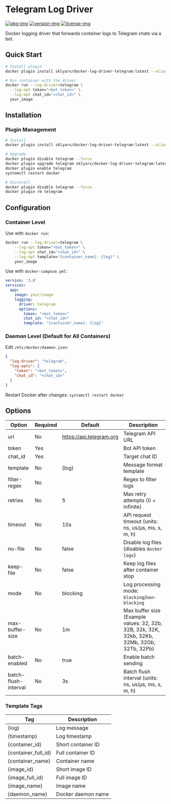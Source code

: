 # Telegram Log Driver

[![pkg-img]][pkg-url]
[![version-img]][version-url]
[![license-img]][license-url]

Docker logging driver that forwards container logs to Telegram chats via a bot.

## Quick Start

```bash
# Install plugin
docker plugin install sklyarx/docker-log-driver-telegram:latest --alias telegram --grant-all-permissions

# Run container with the driver
docker run --log-driver=telegram \
  --log-opt token="<bot_token>" \
  --log-opt chat_id="<chat_id>" \
  your_image

```

## Installation

### Plugin Management

```bash
# Install
docker plugin install sklyarx/docker-log-driver-telegram:latest --alias telegram --grant-all-permissions

# Upgrade
docker plugin disable telegram --force
docker plugin upgrade telegram sklyarx/docker-log-driver-telegram:latest --grant-all-permissions
docker plugin enable telegram
systemctl restart docker

# Uninstall
docker plugin disable telegram --force
docker plugin rm telegram
```

## Configuration

### Container Level

Use with `docker run`:

```bash
docker run --log-driver=telegram \
    --log-opt token="<bot_token>" \
    --log-opt chat_id="<chat_id>" \
    --log-opt template="{container_name}: {log}" \
    your_image
```

Use with `docker-compose.yml`:

```yaml
version: '3.8'
services:
  app:
    image: your/image
    logging:
      driver: telegram
      options:
        token: "<bot_token>"
        chat_id: "<chat_id>"
        template: "{container_name}: {log}"
```

### Daemon Level (Default for All Containers)

Edit `/etc/docker/daemon.json`:

```json
{
  "log-driver": "telegram",
  "log-opts": {
    "token": "<bot_token>",
    "chat_id": "<chat_id>"
  }
}
```

Restart Docker after changes: `systemctl restart docker`

## Options

| Option               | Required | Default                  | Description                                                                                  |
|----------------------|----------|--------------------------|----------------------------------------------------------------------------------------------|
| url                  | No       | https://api.telegram.org | Telegram API URL                                                                             |
| token                | Yes      |                          | Bot API token                                                                                |
| chat_id              | Yes      |                          | Target chat ID                                                                               |
| template             | No       | {log}                    | Message format template                                                                      |
| filter-regex         | No       |                          | Regex to filter logs                                                                         |
| retries              | No       | 5                        | Max retry attempts (0 = infinite)                                                            |
| timeout              | No       | 10s                      | API request timeout (units: ns, us/µs, ms, s, m, h)                                          |
| no-file              | No       | false                    | Disable log files (disables `docker logs`)                                                   |
| keep-file            | No       | false                    | Keep log files after container stop                                                          |
| mode                 | No       | blocking                 | Log processing mode: `blocking`/`non-blocking`                                               |
| max-buffer-size      | No       | 1m                       | Max buffer size (Example values: 32, 32b, 32B, 32k, 32K, 32kb, 32Kb, 32Mb, 32Gb, 32Tb, 32Pb) |
| batch-enabled        | No       | true                     | Enable batch sending                                                                         |
| batch-flush-interval | No       | 3s                       | Batch flush interval (units: ns, us/µs, ms, s, m, h)                                         |

### Template Tags

| Tag                 | Description        |
|---------------------|--------------------|
| {log}               | Log message        |
| {timestamp}         | Log timestamp      |
| {container_id}      | Short container ID |
| {container_full_id} | Full container ID  |
| {container_name}    | Container name     |
| {image_id}          | Short image ID     |
| {image_full_id}     | Full image ID      |
| {image_name}        | Image name         |
| {daemon_name}       | Docker daemon name |

[pkg-img]: https://pkg.go.dev/badge/sklyar/docker-log-driver-telegram

[pkg-url]: https://pkg.go.dev/github.com/sklyar/docker-log-driver-telegram

[version-img]: https://img.shields.io/github/v/release/sklyar/docker-log-driver-telegram

[version-url]: https://github.com/sklyar/docker-log-driver-telegram/releases

[license-img]: https://img.shields.io/github/license/sklyar/docker-log-driver-telegram

[license-url]: https://raw.githubusercontent.com/sklyar/docker-log-driver-telegram/master/LICENSE